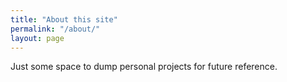 ```yaml
---
title: "About this site"
permalink: "/about/"
layout: page
---
```


Just some space to dump personal projects for future reference.

